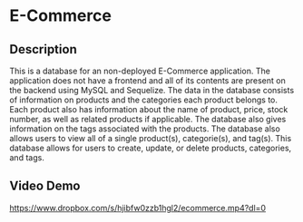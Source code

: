# E-Commerce

## Description

This is a database for an non-deployed E-Commerce application. The application does not have a frontend and all of its contents are present on the backend using MySQL and Sequelize. 
The data in the database consists of information on products and the categories each product belongs to. Each product also has information about the name of product, 
price, stock number, as well as related products if applicable. The database also gives information on the tags associated with the products. The database also allows users to view
all of a single product(s), categorie(s), and tag(s). This database allows for users to create, update, or delete products, categories, and tags.

## Video Demo
https://www.dropbox.com/s/hjibfw0zzb1hgl2/ecommerce.mp4?dl=0
